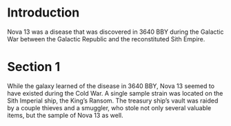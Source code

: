 # Introduction

Nova 13 was a disease that was discovered in 3640 BBY during the Galactic War between the Galactic Republic and the reconstituted Sith Empire.

# Section 1

While the galaxy learned of the disease in 3640 BBY, Nova 13 seemed to have existed during the Cold War.
A single sample strain was located on the Sith Imperial ship, the King’s Ransom.
The treasury ship’s vault was raided by a couple thieves and a smuggler, who stole not only several valuable items, but the sample of Nova 13 as well.
